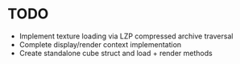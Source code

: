 # TODO

* Implement texture loading via LZP compressed archive traversal
* Complete display/render context implementation
* Create standalone cube struct and load + render methods